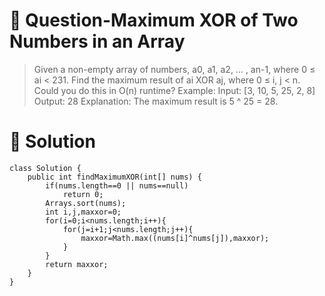 # :japanese_goblin: Question-Maximum XOR of Two Numbers in an Array

> Given a non-empty array of numbers, a0, a1, a2, … , an-1, where 0 ≤ ai < 231.
> Find the maximum result of ai XOR aj, where 0 ≤ i, j < n.
> Could you do this in O(n) runtime?
> Example:
> Input: [3, 10, 5, 25, 2, 8]
> Output: 28
> Explanation: The maximum result is 5 ^ 25 = 28.

# :bento: Solution

```
class Solution {
    public int findMaximumXOR(int[] nums) {
        if(nums.length==0 || nums==null)
            return 0;
        Arrays.sort(nums);
        int i,j,maxxor=0;
        for(i=0;i<nums.length;i++){
            for(j=i+1;j<nums.length;j++){
                maxxor=Math.max((nums[i]^nums[j]),maxxor);
            }
        }
        return maxxor;
    }
}
```
